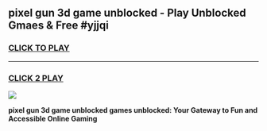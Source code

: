 
## pixel gun 3d game unblocked - Play Unblocked Gmaes & Free #yjjqi
<h3>
<a href="https://news.freeplayer.one?title=pixel_gun_3d_game_unblocked&ref=03M">CLICK TO PLAY</a></h3>
<hr>

<h3>
<a href="https://news.freeplayer.one?title=pixel_gun_3d_game_unblocked&ref=03M">CLICK 2 PLAY</a>
  
</h3>

<a href="https://news.freeplayer.one?title=pixel_gun_3d_game_unblocked&ref=03M"><img src="https://clearcache.store/games.png"></a>


**pixel gun 3d game unblocked games unblocked: Your Gateway to Fun and Accessible Online Gaming**
